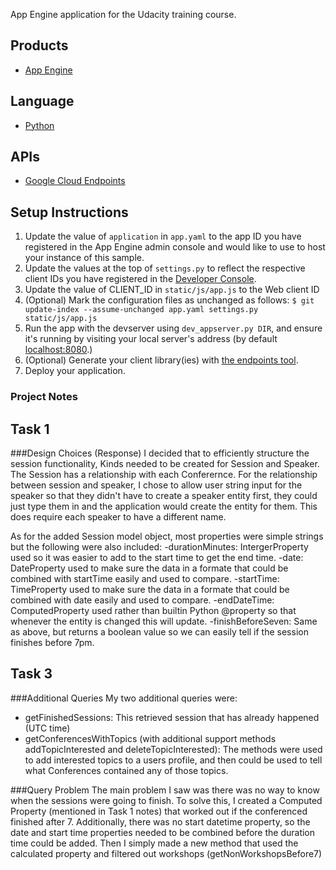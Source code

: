 App Engine application for the Udacity training course.

## Products
- [App Engine][1]

## Language
- [Python][2]

## APIs
- [Google Cloud Endpoints][3]

## Setup Instructions
1. Update the value of `application` in `app.yaml` to the app ID you
   have registered in the App Engine admin console and would like to use to host
   your instance of this sample.
1. Update the values at the top of `settings.py` to
   reflect the respective client IDs you have registered in the
   [Developer Console][4].
1. Update the value of CLIENT_ID in `static/js/app.js` to the Web client ID
1. (Optional) Mark the configuration files as unchanged as follows:
   `$ git update-index --assume-unchanged app.yaml settings.py static/js/app.js`
1. Run the app with the devserver using `dev_appserver.py DIR`, and ensure it's running by visiting your local server's address (by default [localhost:8080][5].)
1. (Optional) Generate your client library(ies) with [the endpoints tool][6].
1. Deploy your application.


[1]: https://developers.google.com/appengine
[2]: http://python.org
[3]: https://developers.google.com/appengine/docs/python/endpoints/
[4]: https://console.developers.google.com/
[5]: https://localhost:8080/
[6]: https://developers.google.com/appengine/docs/python/endpoints/endpoints_tool

### Project Notes

## Task 1
###Design Choices (Response)
I decided that to efficiently structure the session functionality, Kinds needed to be created for Session and Speaker. The Session has a relationship with each Conferernce. For the relationship between session and speaker, I chose to allow user string input for the speaker so that they didn't have to create a speaker entity first, they could just type them in and the application would create the entity for them. This does require each speaker to have a different name. 

As for the added Session model object, most properties were simple strings but the following were also included:
-durationMinutes: IntergerProperty used so it was easier to add to the start time to get the end time.
-date: DateProperty used to make sure the data in a formate that could be combined with startTime easily and used to compare.
-startTime: TimeProperty used to make sure the data in a formate that could be combined with date easily and used to compare.
-endDateTime: ComputedProperty used rather than builtin Python @property so that whenever the entity is changed this will update.
-finishBeforeSeven: Same as above, but returns a boolean value so we can easily tell if the session finishes before 7pm.

## Task 3
###Additional Queries
My two additional queries were:
- getFinishedSessions: This retrieved session that has already happened (UTC time)
- getConferencesWithTopics (with additional support methods addTopicInterested and deleteTopicInterested): The methods were used to add interested topics to a users profile, and then could be used to tell what Conferences contained any of those topics.

###Query Problem
The main problem I saw was there was no way to know when the sessions were going to finish. To solve this, I created a Computed Property (mentioned in Task 1 notes) that worked out if the conferenced finished after 7. Additionally, there was no start datetime property, so the date and start time properties needed to be combined before the duration time could be added. Then I simply made a new method that used the calculated property and filtered out workshops (getNonWorkshopsBefore7)
